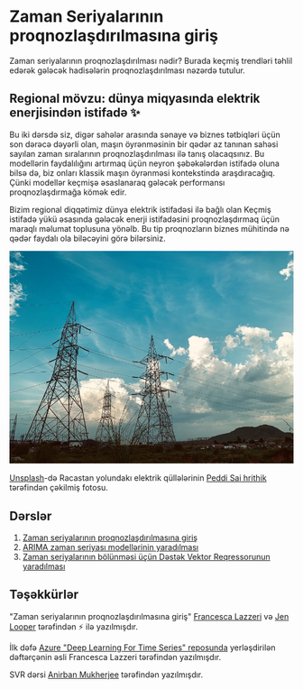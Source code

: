 # Zaman Seriyalarının proqnozlaşdırılmasına giriş

Zaman seriyalarının proqnozlaşdırılması nədir? Burada keçmiş trendləri təhlil edərək gələcək hadisələrin proqnozlaşdırılması nəzərdə tutulur.

## Regional mövzu: dünya miqyasında elektrik enerjisindən istifadə ✨

Bu iki dərsdə siz, digər sahələr arasında sənaye və biznes tətbiqləri üçün son dərəcə dəyərli olan, maşın öyrənməsinin bir qədər az tanınan sahəsi sayılan zaman sıralarının proqnozlaşdırılması ilə tanış olacaqsınız. Bu modellərin faydalılığını artırmaq üçün neyron şəbəkələrdən istifadə oluna bilsə də, biz onları klassik maşın öyrənməsi kontekstində araşdıracağıq. Çünki modellər keçmişə əsaslanaraq gələcək performansı proqnozlaşdırmağa kömək edir.

Bizim regional diqqətimiz dünya elektrik istifadəsi ilə bağlı olan Keçmiş istifadə yükü əsasında gələcək enerji istifadəsini proqnozlaşdırmaq üçün maraqlı məlumat toplusuna yönəlb. Bu tip proqnozların biznes mühitində nə qədər faydalı ola biləcəyini görə bilərsiniz.

![elektrik şəbəkəsi](../images/electric-grid.jpg)

[Unsplash](https://unsplash.com/s/photos/electric-india?utm_source=unsplash&utm_medium=referral&utm_content=creditCopyText)-də Racastan yolundakı elektrik qüllələrinin [Peddi Sai hrithik](https://unsplash.com/@shutter_log?utm_source=unsplash&utm_medium=referral&utm_content=creditCopyText) tərəfindən çəkilmiş fotosu.

## Dərslər

1. [Zaman seriyalarının proqnozlaşdırılmasına giriş](../1-Introduction/translations/README.az.md)
2. [ARIMA zaman seriyası modellərinin yaradılması](../2-ARIMA/translations/README.az.md)
3. [Zaman seriyalarının bölünməsi üçün Dəstək Vektor Reqressorunun yaradılması](../3-SVR/translations/README.az.md)

## Təşəkkürlər

"Zaman seriyalarının proqnozlaşdırılmasına giriş" [Francesca Lazzeri](https://twitter.com/frlazzeri) və [Jen Looper](https://twitter.com/jenlooper) tərəfindən ⚡️ ilə yazılmışdır. 

İlk dəfə [Azure "Deep Learning For Time Series" reposunda](https://github.com/Azure/DeepLearningForTimeSeriesForecasting) yerləşdirilən dəftərçənin əsli Francesca Lazzeri tərəfindən yazılmışdır. 

SVR dərsi [Anirban Mukherjee](https://github.com/AnirbanMukherjeeXD) tərəfindən yazılmışdır.